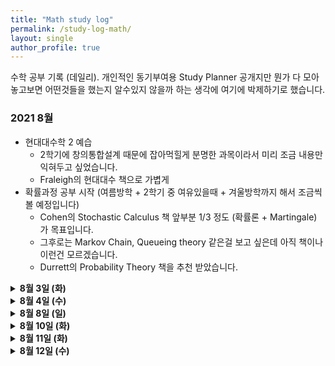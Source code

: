 ```yaml
---
title: "Math study log"
permalink: /study-log-math/
layout: single
author_profile: true
---
```


수학 공부 기록 (데일리). 개인적인 동기부여용 Study Planner 공개지만 뭔가 다 모아놓고보면 어떤것들을 했는지 알수있지 않을까 하는 생각에 여기에 박제하기로 했습니다. 

### 2021 8월 
- 현대대수학 2 예습
  - 2학기에 창의통합설계 때문에 잡아먹힐게 분명한 과목이라서 미리 조금 내용만 익혀두고 싶었습니다. 
  - Fraleigh의 현대대수 책으로 가볍게
- 확률과정 공부 시작 (여름방학 + 2학기 중 여유있을때 + 겨울방학까지 해서 조금씩 볼 예정입니다)
  - Cohen의 Stochastic Calculus 책 앞부분 1/3 정도 (확률론 + Martingale) 가 목표입니다.
  - 그후로는 Markov Chain, Queueing theory 같은걸 보고 싶은데 아직 책이나 이런건 모르겠습니다.
  - Durrett의 Probability Theory 책을 추천 받았습니다.

<details> <summary markdown = span> <b>8월 3일 (화)</summary>
- 현대대수학 Fraleigh CH 35. Series of Groups 
  - Subnormal / Normal Series of Group
  - Butterfly (Zassenhaus) Lemma
  - Schreier Theorem, Jordan-Holder Theorem
</details>

<details> <summary markdown = span> <b>8월 4일 (수)</summary>
- 현대대수학 Fraleigh CH 36. Sylow Theorems
  - Orbits, G-set 복습
  - Sylow $p$-subgroup
  - First/Second/Third Sylow Theorems
</details>

<details> <summary markdown = span> <b>8월 8일 (일)</summary>
- 현대대수학 Fraleigh CH 37. Application of Sylow Theorems
  - Sylow Theorem 응용.
  - Order가 $pq$인 group, $p^2$ 인 group 등등...
</details>

<details> <summary markdown = span> <b>8월 10일 (화)</summary>
- 현대대수학 Fraleigh CH 38. Free Abelian Groups
  - Free Abelian Group, Basis
  - Fundamental Thm of Finitely generated Abelian groups
</details>

<details> <summary markdown = span> <b>8월 11일 (화)</summary>
- 현대대수학 Fraleigh CH 39. Free Groups & CH.40 Group Presentation
  - Words, Free Groups
  - Group Presentation
  
- 확률과정론 Cohen CH 1.5-1.8
  - Banach space, Hilbert space, $L^p$ space
  - Radon-Nikodym Derivative
</details>

<details> <summary markdown = span> <b>8월 12일 (수)</summary>
- 현대대수학 Fraleigh CH 45-47
  - UFD, PID
  - $D$ 가 UFD이면 $D[x]$ 가 UFD이다. 
  - 모든 PID는 UFD이다. 
  - Euclidean Domain
  - Gaussian Integers

- 확률과정론 Cohen CH 1.5-1.8
  - Banach space, Hilbert space, $L^p$ space
  - Radon-Nikodym Derivative
</details>